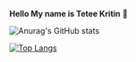 **Hello My name is Tetee Kritin** 👋

![Anurag's GitHub stats](https://github-readme-stats.vercel.app/api?username=TeteeKritin&theme=tokyonight&show_icons=true (https://github.com/TeteeKritin/github-readme-stats))
	
[![Top Langs](https://github-readme-stats.vercel.app/api/top-langs/?username=TeteeKritin&theme=tokyonight&show_icons=true)](https://github.com/TeteeKritin/github-readme-stats)

